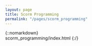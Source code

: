 ```yaml
---
layout: page
title: Scorm Programming
permalink: "/pages/scorm_programming"
---
```

{::nomarkdown}  
scorm_programming/index.html
{:/}  

